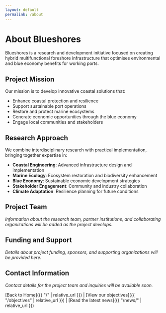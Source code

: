 ```yaml
---
layout: default
permalink: /about
---
```


# About Blueshores

Blueshores is a research and development initiative focused on creating hybrid multifunctional foreshore infrastructure that optimises environmental and blue economy benefits for working ports.

## Project Mission

Our mission is to develop innovative coastal solutions that:

- Enhance coastal protection and resilience
- Support sustainable port operations
- Restore and protect marine ecosystems
- Generate economic opportunities through the blue economy
- Engage local communities and stakeholders

## Research Approach

We combine interdisciplinary research with practical implementation, bringing together expertise in:

- **Coastal Engineering**: Advanced infrastructure design and implementation
- **Marine Ecology**: Ecosystem restoration and biodiversity enhancement
- **Blue Economy**: Sustainable economic development strategies
- **Stakeholder Engagement**: Community and industry collaboration
- **Climate Adaptation**: Resilience planning for future conditions

## Project Team

*Information about the research team, partner institutions, and collaborating organizations will be added as the project develops.*

## Funding and Support

*Details about project funding, sponsors, and supporting organizations will be provided here.*

## Contact Information

*Contact details for the project team and inquiries will be available soon.*

[Back to Home]({{ "/" | relative_url }}) | [View our objectives]({{ "/objectives" | relative_url }}) | [Read the latest news]({{ "/news/" | relative_url }})